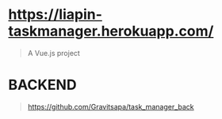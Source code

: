 # https://liapin-taskmanager.herokuapp.com/

> A Vue.js project

# BACKEND
> https://github.com/Gravitsapa/task_manager_back

